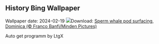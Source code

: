 ## History Bing Wallpaper
Wallpaper date: 2024-02-19
![](https://www.bing.com/th?id=OHR.DominicaWhales_PT-BR4985904903_UHD.jpg&w=1000)Download: [Sperm whale pod surfacing, Dominica (© Franco Banfi/Minden Pictures)](https://www.bing.com/th?id=OHR.DominicaWhales_PT-BR4985904903_UHD.jpg)

Auto get programm by LtgX
